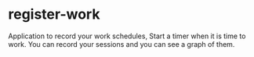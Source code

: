 # register-work
Application to record your work schedules, Start a timer when it is time to work. You can record your sessions and you can see a graph of them.
